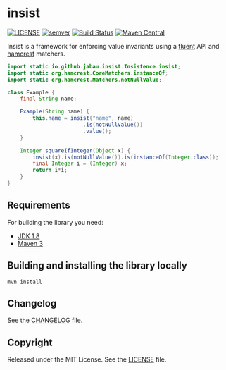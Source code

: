 # insist

[![LICENSE](https://img.shields.io/github/license/jabau/insist)](https://opensource.org/licenses/MIT)
[![semver](https://img.shields.io/badge/semver-2.0.0-blue)](https://semver.org/)
[![Build Status](https://travis-ci.org/jabau/insist.svg?branch=master)](https://travis-ci.org/jabau/insist)
[![Maven Central](https://img.shields.io/maven-central/v/io.github.jabau/insist.svg?label=Maven%20Central)](https://search.maven.org/search?q=g:%22io.github.jabau%22%20AND%20a:%22insist%22)

Insist is a framework for enforcing value invariants using a [fluent](https://en.wikipedia.org/wiki/Fluent_interface) API and [hamcrest](http://hamcrest.org/JavaHamcrest/index) matchers.

```java
import static io.github.jabau.insist.Insistence.insist;
import static org.hamcrest.CoreMatchers.instanceOf;
import static org.hamcrest.Matchers.notNullValue;

class Example {
    final String name;

    Example(String name) {
        this.name = insist("name", name)
                        .is(notNullValue())
                        .value();
    }

    Integer squareIfInteger(Object x) {
        insist(x).is(notNullValue()).is(instanceOf(Integer.class));
        final Integer i = (Integer) x;
        return i*i;
    }
}
```

## Requirements

For building the library you need:

- [JDK 1.8](http://www.oracle.com/technetwork/java/javase/downloads/jdk8-downloads-2133151.html)
- [Maven 3](https://maven.apache.org)

## Building and installing the library locally

```shell
mvn install
```

## Changelog

See the [CHANGELOG](https://github.com/jabau/insist/blob/master/CHANGELOG.md) file.

## Copyright

Released under the MIT License. See the [LICENSE](https://github.com/jabau/insist/blob/master/LICENSE) file.
